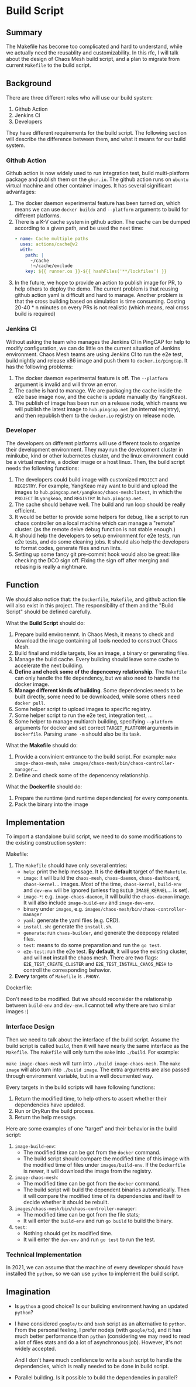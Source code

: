 # Build Script

## Summary

The Makefile has become too complicated and hard to understand, while we
actually need the reusablity and customizability. In this rfc, I will talk about
the design of Chaos Mesh build script, and a plan to migrate from current
`Makefile` to the build script.

## Background

There are three different roles who will use our build system:

1. Github Action
2. Jenkins CI
3. Developers

They have different requirements for the build script. The following section
will describe the difference between them, and what it means for our build system.

### Github Action

Github action is now widely used to run integration test, build multi-platform
package and publish them on the `ghcr.io`. The github action runs on `ubuntu`
virtual machine and other container images. It has several significant
advantages:

1. The docker daemon experimental feature has been turned on, which means we can
   use `docker buildx` and `--platform` arguments to build for different
   platforms.
2. There is a K-V cache system in github action. The cache can be dumped
   according to a given path, and be used the next time:
   ```yaml
   - name: Cache multiple paths
     uses: actions/cache@v2
     with:
       path: |
         ~/cache
         !~/cache/exclude
       key: ${{ runner.os }}-${{ hashFiles('**/lockfiles') }}
   ```
3. In the future, we hope to provide an action to publish image for PR, to help
   others to deploy the demo. The current problem is that reusing github action
   yaml is difficult and hard to manage. Another problem is that the cross
   building based on simulation is time consuming. Costing 20-40 * n minutes on
   every PRs is not realistic (which means, real cross build is required)

### Jenkins CI

Without asking the team who manages the Jenkins CI in PingCAP for help to modify
configuration, we can do little on the current situation of Jenkins environment.
Chaos Mesh teams are using Jenkins CI to run the e2e test, build nightly and
release x86 image and push them to `docker.io/pingcap`. It has the following
problems:

1. The docker daemon experimental feature is off. The `--platform` argument is
   invalid and will throw an error.
2. The cache is hard to manage. We are packaging the cache inside the e2e base
   image now, and the cache is update manually (by YangKeao).
3. The publish of image has been run on a release node, which means we will
   publish the latest image to `hub.pingcap.net` (an internal registry), and
   then republish them to the `docker.io` registry on release node.

### Developer

The developers on different platforms will use different tools to organize their
development environment. They may run the development cluster in minikube, kind
or other kubernetes cluster, and the linux environment could be a virtual
machine, a docker image or a host linux. Then, the build script needs the
following functions:

1. The developers could build image with customized `PROJECT` and `REGISTRY`.
   For example, YangKeao may want to build and upload the images to
   `hub.pingcap.net/yangkeao/chaos-mesh:latest`, in which the `PROJECT` is
   `yangkeao`, and `REGISTRY` is `hub.pingcap.net`.
2. The cache should behave well. The build and run loop should be really
   efficient.
3. It would be better to provide some helpers for debug, like a script to run
   chaos controller on a local machine which can manage a "remote" cluster. (as
   the remote delve debug function is not stable enough.)
4. It should help the developers to setup environment for e2e tests, run e2e
   tests, and do some cleaning jobs. It should also help the developers to
   format codes, generate files and run lints.
5. Setting up some fancy git pre-commit hook would also be great: like checking
   the DCO sign off. Fixing the sign off after merging and rebasing is really a
   nightmare.

## Function

We should also notice that: the `Dockerfile`, `Makefile`, and github action file
will also exist in this project. The responsibility of them and the "Build
Script" should be defined carefully.

What the **Build Script** should do:

1. Prepare build environemnt. In Chaos Mesh, it means to check and download the
   image containing all tools needed to construct Chaos Mesh.
2. Build final and middle targets, like an image, a binary or generating files.
3. Manage the build cache. Every building should leave some cache to accelerate
   the next building.
4. **Define and check some of the depencency relationship**. The `Makefile` can
   only handle the file dependency, but we also need to handle the docker image.
5. **Manage different kinds of building**. Some dependencies needs to be built
   directly, some need to be downloaded, while some others need `docker pull`.
6. Some helper script to upload images to specific registry.
7. Some helper script to run the e2e test, integration test, ...
8. Some helper to manage multiarch building, specifying `--platform` arguments
   for docker and set correct `TARGET_PLATFORM` arguments in `Dockerfile`.
   Parsing `uname -m` should also be its task.

What the **Makefile** should do:

1. Provide a convinient entrance to the build script. For example: `make
   image-chaos-mesh`, `make images/chaos-mesh/bin/chaos-controller-manager`...
2. Define and check some of the depencency relationship.

What the **Dockerfile** should do:

1. Prepare the runtime (and runtime dependencies) for every components.
2. Pack the binary into the image

## Implementation

To import a standalone build script, we need to do some modifications to the
existing construction system:

Makefile:

1. The `Makefile` should have only several entries:
   - `help`: print the help message. It is the **default** target of the `Makefile`.
   - `image`: it will build the `chaos-mesh`, `chaos-daemon`, `chaos-dashboard`,
     `chaos-kernel`... images. Most of the time, `chaos-kernel`, `build-env` and
     `dev-env` will be ignored (unless flag `BUILD_IMAGE_KERNEL`... is set).
   - `image-*`: e.g. `image-chaos-daemon`, it will build the `chaos-daemon` image.
      It will also include `image-build-env` and `image-dev-env`.
   - binary under `images`, e.g. `images/chaos-mesh/bin/chaos-controller-manager`
   - `yaml`: generate the yaml files (e.g. CRD).
   - `install.sh`: generate the `install.sh`.
   - `generate`: run `chaos-builder`, and generate the deepcopy related files.
   - `test`: means to do some preparation and run the `go test`.
   - `e2e-test`: run the e2e test. **By default**, it will use the existing
     cluster, and will **not** install the chaos mesh. There are two flags:
     `E2E_TEST_CREATE_CLUSTER` and `E2E_TEST_INSTALL_CHAOS_MESH` to controll
     the corresponding behavior.
2. **Every** targets of `Makefile` is `.PHONY`.


Dockerfile:

Don't need to be modified. But we should reconsider the relationship between
`build-env` and `dev-env`. I cannot tell why there are two similar images :(

### Interface Design

Then we need to talk about the interface of the build script. Assume the build
script is called `build`, then it will have nearly the same interface as the
`Makefile`. The `Makefile` will only turn the `make` into `./build`. For
example:

`make image-chaos-mesh` will turn into `./build image-chaos-mesh`. The `make
image` will also turn into `./build image`. The extra arguments are also passed
through environment variable, but in a well documented way.

Every targets in the build scripts will have following functions:

1. Return the modified time, to help others to assert whether their dependencies
   have updated.
2. Run or DryRun the build process.
3. Return the help message.

Here are some examples of one "target" and their behavior in the build script:

1. `image-build-env`:
   - The modified time can be got from the `docker` command.
   - The build script should compare the modified time of this image with the
     modified time of files under `images/build-env`. If the `Dockerfile` is
     newer, it will download the image from the registry.
2. `image-chaos-mesh`:
   - The modified time can be got from the `docker` command.
   - The build script will build the dependent binaries automatically. Then it
     will compare the modified time of its dependencies and itself to decide
     whether it should be rebuilt.
3. `images/chaos-mesh/bin/chaos-controller-manager`:
   - The modified time can be got from the file stats;
   - It will enter the `build-env` and run `go build` to build the binary.
4. `test`:
   - Nothing should get its modified time.
   - It will enter the `dev-env` and run `go test` to run the test.

### Technical Implementation

In 2021, we can assume that the machine of every developer should have installed
the `python`, so we can use `python` to implement the build script.

## Imagination

- Is `python` a good choice? Is our building environment having an updated
  `python`?
- I have considered `google/tx` and `bash` script as an alternative to `python`.
  From the personal feeling, I prefer nodejs (with `google/tx`), and it has much
  better performance than `python` (considering we may need to read a lot of
  files stats and do a lot of asynchronous job). However, it's not widely
  accepted. 
  
  And I don't have much confidence to write a `bash` script to handle the
  dependencies, which is really needed to be done in build script.
- Parallel building. Is it possible to build the dependencies in parallel?